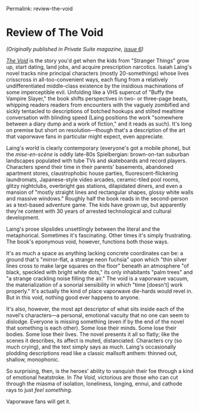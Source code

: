Permalink: review-the-void

# Review of The Void

*(Originally published in Private Suite magazine, [issue 6](https://privatesuitemag.com/issue/6/))*

[*The Void*](https://www.amazon.com/Void-Isaiah-Laing/dp/172713320X) is the story you'd get when the kids from "Stranger Things" grow up, start dating, land jobs, and acquire prescription narcotics. Isaiah Laing's novel tracks nine principal characters (mostly 20-somethings) whose lives crisscross in all-too-convenient ways, each flung from a relatively undifferentiated middle-class existence by the insidious machinations of some imperceptible evil. Unfolding like a VHS supercut of "Buffy the Vampire Slayer," the book shifts perspectives in two- or three-page beats, whipping readers readers from encounters with the vaguely zombified and sickly tentacled to descriptions of botched hookups and stilted mealtime conversation with blinding speed (Laing positions the work "somewhere between a diary dump and a work of fiction," and it reads as such). It's long on premise but short on resolution—though that's a description of the art that vaporwave fans in particular might expect, even appreciate.

Laing's world is clearly contemporary (everyone's got a mobile phone), but the *mise-en-scène* is oddly late-80s Spielbergian: brown-on-tan suburban landscapes populated with tube TVs and skateboards and record players. Characters spend their time in their parents' basements, abandoned apartment stores, claustrophobic house parties, fluorescent-flickering laundromats, Japanese-style video arcades, ceramic-tiled pool rooms, glitzy nightclubs, overbright gas stations, dilapidated diners, and even a mansion of "mostly straight lines and rectangular shapes, glossy white walls and massive windows." Roughly half the book reads in the second-person as a text-based adventure game. The kids have grown up, but apparently they're content with 30 years of arrested technological and cultural development.

Laing's prose slipslides unsettlingly between the literal and the metaphorical. Sometimes it's fascinating. Other times it's simply frustrating. The book's eponymous void, however, functions both those ways.

It's as much a space as anything lacking concrete coordinates can be: a ground that's "mirror-flat, a strange neon fuchsia" upon which "thin silver lines cross to make large squares on the floor" beneath an atmosphere "of black, speckled with bright white dots," its only inhabitants "palm trees" and "a strange crackling noise filling the air." The void is a vaporwave vacuum, the materialization of a sonorial sensibility in which "time [doesn't] work properly." It's actually the kind of place vaporwave die-hards would revel in. But in this void, nothing good ever happens to anyone.

It's also, however, the most apt descriptor of what sits inside each of the novel's characters—a personal, emotional vacuity that no one can seem to dislodge. Everyone is missing something (even if by the end of the novel that something is each other). Some lose their minds. Some lose their bodies. Some lose their lives. The novel presents it all so flatly; like the scenes it describes, its affect is muted, distanciated. Characters cry (so much crying), and the text simply says as much. Laing's occasionally plodding descriptions read like a classic mallsoft anthem: thinned out, shallow, monophonic.

So surprising, then, is the heroes' ability to vanquish their foe through a kind of emotional heatstroke. In *The Void*, victorious are those who can cut through the miasma of isolation, loneliness, longing, ennui, and cathode rays to just *feel something*.

Vaporwave fans will get it.
